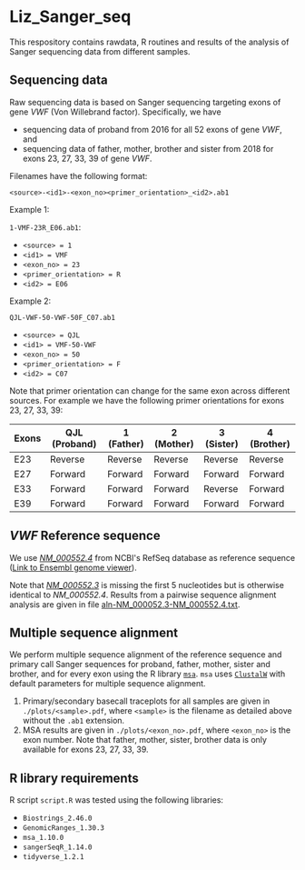 # Liz_Sanger_seq

This respository contains rawdata, R routines and results of the analysis of Sanger sequencing data from different samples.

## Sequencing data

Raw sequencing data is based on Sanger sequencing targeting exons of gene *VWF* (Von Willebrand factor). Specifically, we have

  * sequencing data of proband from 2016 for all 52 exons of gene *VWF*, and
  * sequencing data of father, mother, brother and sister from 2018 for exons 23, 27, 33, 39 of gene *VWF*.

Filenames have the following format:

````
<source>-<id1>-<exon_no><primer_orientation>_<id2>.ab1
````

Example 1:

`1-VMF-23R_E06.ab1`:

  * `<source> = 1`
  * `<id1> = VMF`
  * `<exon_no> = 23`
  * `<primer_orientation> = R`
  * `<id2> = E06`

Example 2:

`QJL-VWF-50-VWF-50F_C07.ab1`

  * `<source> = QJL`
  * `<id1> = VMF-50-VWF`
  * `<exon_no> = 50`
  * `<primer_orientation> = F`
  * `<id2> = C07`

Note that primer orientation can change for the same exon across different sources. For example we have the following primer orientations for exons 23, 27, 33, 39:


Exons | QJL (Proband) | 1 (Father) | 2 (Mother) | 3 (Sister) | 4 (Brother)
------ | ------- | ------ | ------ | ------ | -------
E23 | Reverse | Reverse | Reverse | Reverse | Reverse
E27 | Forward | Forward | Forward | Forward | Forward
E33 | Forward | Forward | Forward | Reverse | Forward
E39 | Forward | Forward | Forward | Forward | Forward


## *VWF* Reference sequence

We use [*NM_000552.4*](https://www.ncbi.nlm.nih.gov/nuccore/NM_000552) from NCBI's RefSeq database as reference sequence ([Link to Ensembl genome viewer](http://asia.ensembl.org/Homo_sapiens/Location/View?db=core;g=ENSG00000110799;r=12:5948874-6124770)).

Note that [*NM_000552.3*](https://www.ncbi.nlm.nih.gov/nuccore/NM_000552.3) is missing the first 5 nucleotides but is otherwise identical to *NM_000552.4*. Results from a pairwise sequence alignment analysis are given in file [aln-NM_000052.3-NM_000552.4.txt](aln-NM_000052.3-NM_000552.4.txt).


## Multiple sequence alignment

We perform multiple sequence alignment of the reference sequence and primary call Sanger sequences for proband, father, mother, sister and brother, and for every exon using the R library [`msa`](https://bioconductor.org/packages/release/bioc/html/msa.html). `msa` uses [`ClustalW`](http://www.clustal.org/clustal2/) with default parameters for multiple sequence alignment.

  1. Primary/secondary basecall traceplots for all samples are given in `./plots/<sample>.pdf`, where `<sample>` is the filename as detailed above without the `.ab1` extension.  
  2. MSA results are given in `./plots/<exon_no>.pdf`, where `<exon_no>` is the exon number. Note that father, mother, sister, brother data is only available for exons 23, 27, 33, 39.


## R library requirements

R script `script.R` was tested using the following libraries:

  * `Biostrings_2.46.0`
  * `GenomicRanges_1.30.3`
  * `msa_1.10.0`
  * `sangerSeqR_1.14.0`
  * `tidyverse_1.2.1`
